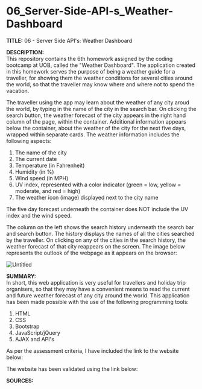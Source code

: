 # 06_Server-Side-API-s_Weather-Dashboard

<b>TITLE:</b>
06 - Server Side API's: Weather Dashboard

<b>DESCRIPTION:</b><br>
This repository contains the 6th homework assigned by the coding bootcamp at UOB, called the "Weather Dashboard". The application created in this homework serves the purpose of being a weather guide for a traveller, for showing them the weather conditions for several cities around the world, so that the traveller may know where and where not to spend the vacation.

The traveller using the app may learn about the weather of any city aroud the world, by typing in the name of the city in the search bar. On clicking the search button, the weather forecast of the city appears in the right hand column of the page, within the container. Additional information appears below the container, about the weather of the city for the next five days, wrapped within separate cards. The weather information includes the following aspects:

1. The name of the city
2. The current date
3. Temperature (in Fahrenheit)
4. Humidity (in %)
5. Wind speed (in MPH)
6. UV index, represented with a color indicator (green = low, yellow = moderate, and red = high)
7. The weather icon (image) displayed next to the city name

The five day forecast underneath the container does NOT include the UV index and the wind speed.

The column on the left shows the search history underneath the search bar and search button. The history displays the names of all the cities searched by the traveller. On clicking on any of the cities in the search history, the weather forecast of that city reappears on the screen. The image below represents the outlook of the webpage as it appears on the browser:

![Untitled](https://user-images.githubusercontent.com/73832871/105614221-f37b1a80-5dbf-11eb-8ae4-2f77e3332c6e.png)

<b>SUMMARY:</b><br>
In short, this web application is very useful for travellers and holiday trip organisers, so that they may have a convenient means to read the current and future weather forecast of any city around the world. This application has been made possible with the use of the following programming tools:

1. HTML
2. CSS
3. Bootstrap
4. JavaScript/jQuery
5. AJAX and API's

As per the assessment criteria, I have included the link to the website below:

<a></a>

The website has been validated using the link below:

<a></a>

<b>SOURCES:</b>
